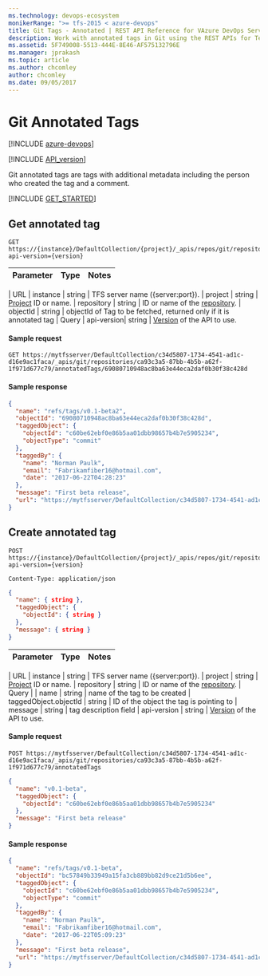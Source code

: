 ```yaml
---
ms.technology: devops-ecosystem
monikerRange: ">= tfs-2015 < azure-devops"
title: Git Tags - Annotated | REST API Reference for VAzure DevOps Services and Team Foundation Server
description: Work with annotated tags in Git using the REST APIs for Team Foundation Server.
ms.assetid: 5F749008-5513-444E-8E46-AF575132796E
ms.manager: jprakash
ms.topic: article
ms.author: chcomley
author: chcomley
ms.date: 09/05/2017
---
```


# Git Annotated Tags

[!INCLUDE [azure-devops](../_data/azure-devops-message.md)]

[!INCLUDE [API_version](../_data/version4-0-preview2.md)]

Git annotated tags are tags with additional metadata including the person who created the tag and a comment.

[!INCLUDE [GET_STARTED](../_data/get-started.md)]

## Get annotated tag

```httprequest
GET https://{instance}/DefaultCollection/{project}/_apis/repos/git/repositories/{repository}/annotatedTags/{objectId}?api-version={version}
```

| Parameter | Type | Notes |
| :-------- | :--- | :---- |


| URL
| instance | string | TFS server name ({server:port}).
| project | string | [Project](../tfs/projects.md) ID or name.
| repository | string | ID or name of the [repository](./repositories.md).
| objectId | string | objectId of Tag to be fetched, returned only if it is annotated tag
| Query
| api-version| string | [Version](../../concepts/rest-api-versioning.md) of the API to use.

#### Sample request

```
GET https://mytfsserver/DefaultCollection/c34d5807-1734-4541-ad1c-d16e9ac1faca/_apis/git/repositories/ca93c3a5-87bb-4b5b-a62f-1f971d677c79/annotatedTags/69080710948ac8ba63e44eca2daf0b30f38c428d
```

#### Sample response

```json
{
  "name": "refs/tags/v0.1-beta2",
  "objectId": "69080710948ac8ba63e44eca2daf0b30f38c428d",
  "taggedObject": {
    "objectId": "c60be62ebf0e86b5aa01dbb98657b4b7e5905234",
    "objectType": "commit"
  },
  "taggedBy": {
    "name": "Norman Paulk",
    "email": "Fabrikamfiber16@hotmail.com",
    "date": "2017-06-22T04:28:23"
  },
  "message": "First beta release",
  "url": "https://mytfsserver/DefaultCollection/c34d5807-1734-4541-ad1c-d16e9ac1faca/_apis/git/repositories/ca93c3a5-87bb-4b5b-a62f-1f971d677c79/annotatedTags/69080710948ac8ba63e44eca2daf0b30f38c428d"
}
```

## Create annotated tag

```httprequest
POST https://{instance}/DefaultCollection/{project}/_apis/repos/git/repositories/{repository}/annotatedTags?api-version={version}
```

```http
Content-Type: application/json
```

```json
{
  "name": { string },
  "taggedObject": {
    "objectId": { string }
  },
  "message": { string }
}
```

| Parameter | Type | Notes |
| :-------- | :--- | :---- |


| URL
| instance | string | TFS server name ({server:port}).
| project | string | [Project](../tfs/projects.md) ID or name.
| repository | string | ID or name of the [repository](./repositories.md).
| Query |
| name | string | name of the tag to be created
| taggedObject.objectId | string | ID of the object the tag is pointing to
| message | string | tag description field
| api-version | string | [Version](../../concepts/rest-api-versioning.md) of the API to use.

#### Sample request

```
POST https://mytfsserver/DefaultCollection/c34d5807-1734-4541-ad1c-d16e9ac1faca/_apis/git/repositories/ca93c3a5-87bb-4b5b-a62f-1f971d677c79/annotatedTags
```

```json
{
  "name": "v0.1-beta",
  "taggedObject": {
    "objectId": "c60be62ebf0e86b5aa01dbb98657b4b7e5905234"
  },
  "message": "First beta release"
}
```

#### Sample response

```json
{
  "name": "refs/tags/v0.1-beta",
  "objectId": "bc57849b33949a15fa3cb889bb82d9ce21d5b6ee",
  "taggedObject": {
    "objectId": "c60be62ebf0e86b5aa01dbb98657b4b7e5905234",
    "objectType": "commit"
  },
  "taggedBy": {
    "name": "Norman Paulk",
    "email": "Fabrikamfiber16@hotmail.com",
    "date": "2017-06-22T05:09:23"
  },
  "message": "First beta release",
  "url": "https://mytfsserver/DefaultCollection/c34d5807-1734-4541-ad1c-d16e9ac1faca/_apis/git/repositories/ca93c3a5-87bb-4b5b-a62f-1f971d677c79/annotatedTags/bc57849b33949a15fa3cb889bb82d9ce21d5b6ee"
}
```
